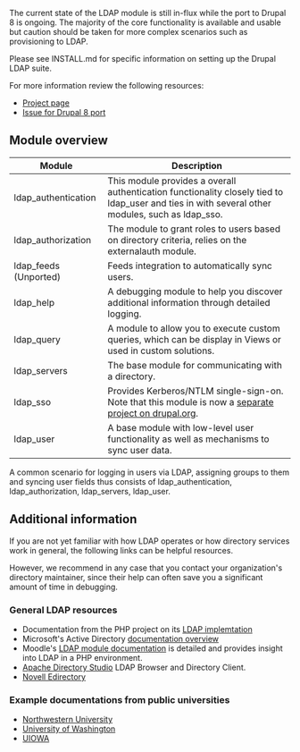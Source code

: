 The current state of the LDAP module is still in-flux while the port to Drupal 8
is ongoing. The majority of the core functionality is available and usable but
caution should be taken for more complex scenarios such as provisioning to LDAP.

Please see INSTALL.md for specific information on setting up the Drupal LDAP
suite.

For more information review the following resources:

* [Project page](https://www.drupal.org/project/ldap)
* [Issue for Drupal 8 port](https://www.drupal.org/node/2259385)


## Module overview

| Module | Description |
| ------ | ----------- |
| ldap_authentication | This module provides a overall authentication functionality closely tied to ldap_user and ties in with several other modules, such as ldap_sso. |
| ldap_authorization | The module to grant roles to users based on directory criteria, relies on the externalauth module. |
| ldap_feeds (Unported) | Feeds integration to automatically sync users. |
| ldap_help | A debugging module to help you discover additional information through detailed logging.  |
| ldap_query | A module to allow you to execute custom queries, which can be display in Views or used in custom solutions. |
| ldap_servers | The base module for communicating with a directory. |
| ldap_sso | Provides Kerberos/NTLM single-sign-on. Note that this module is now a [separate project on drupal.org](https://www.drupal.org/project/ldap_sso). |
| ldap_user | A base module with low-level user functionality as well as mechanisms to sync user data. |

A common scenario for logging in users via LDAP, assigning groups to them and
syncing user fields thus consists of ldap_authentication, ldap_authorization,
ldap_servers, ldap_user.

## Additional information

If you are not yet familiar with how LDAP operates or how directory services
work in general, the following links can be helpful resources. 

However, we recommend in any case that you contact your organization's directory
maintainer, since their help can often save you a significant amount of time in
debugging.

### General LDAP resources

* Documentation from the PHP project on its
[LDAP implemtation](https://secure.php.net/manual/en/book.ldap.php)
* Microsoft's Active Directory
[documentation overview](http://msdn.microsoft.com/en-us/library/aa705886(VS.85).aspx)
* Moodle's
[LDAP module documentation](http://docs.moodle.org/20/en/LDAP_authentication) is
detailed and provides insight into LDAP in a PHP environment.
* [Apache Directory Studio](http://directory.apache.org/studio/)
LDAP Browser and Directory Client.
* [Novell Edirectory](http://www.novell.com/documentation/edir873/index.html?page=/documentation/edir873/edir873/data/h0000007.html)

### Example documentations from public universities

* [Northwestern University](http://www.it.northwestern.edu/bin/docs/CentralAuthenticationServicesThroughLDAP.pdf)
* [University of Washington](https://itconnect.uw.edu/wares/msinf/authn/ldap/)
* [UIOWA](https://wiki.uiowa.edu/display/ICTSit/Drupal+LDAP+Integration+Against+Active+Directory)
